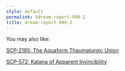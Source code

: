 ```yaml
---
style: default
permalink: Xdream-report-990-2
title: dream-report-990-2
---
```

You may also like:

[SCP-2185: The Aquaform Thaumaturgic Union](http://scp-wiki.net/scp-2185)

[SCP-572: Katana of Apparent Invincibility](http://scp-wiki.net/scp-572)
